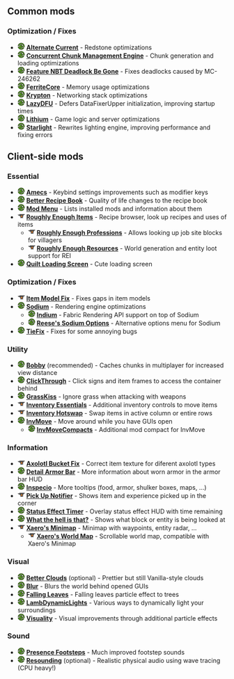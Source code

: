 ## Common mods

### Optimization / Fixes

- ![](icon/mr.png) **[Alternate Current]** - Redstone optimizations
- ![](icon/mr.png) **[Concurrent Chunk Management Engine]** - Chunk generation and loading optimizations
- ![](icon/mr.png) **[Feature NBT Deadlock Be Gone]** - Fixes deadlocks caused by MC-246262
- ![](icon/mr.png) **[FerriteCore]** - Memory usage optimizations
- ![](icon/mr.png) **[Krypton]** - Networking stack optimizations
- ![](icon/mr.png) **[LazyDFU]** - Defers DataFixerUpper initialization, improving startup times
- ![](icon/mr.png) **[Lithium]** - Game logic and server optimizations
- ![](icon/mr.png) **[Starlight]** - Rewrites lighting engine, improving performance and fixing errors

[Alternate Current]: https://modrinth.com/mod/alternate-current
[Concurrent Chunk Management Engine]: https://modrinth.com/mod/c2me-fabric
[Feature NBT Deadlock Be Gone]: https://modrinth.com/mod/feature-nbt-deadlock-be-gone
[FerriteCore]: https://modrinth.com/mod/ferrite-core
[Krypton]: https://modrinth.com/mod/krypton
[LazyDFU]: https://modrinth.com/mod/lazydfu
[Lithium]: https://modrinth.com/mod/lithium
[Starlight]: https://modrinth.com/mod/starlight


## Client-side mods

### Essential

- ![](icon/mr.png) **[Amecs]** - Keybind settings improvements such as modifier keys
- ![](icon/mr.png) **[Better Recipe Book]** - Quality of life changes to the recipe book
- ![](icon/mr.png) **[Mod Menu]** - Lists installed mods and information about them
- ![](icon/cf.png) **[Roughly Enough Items]** - Recipe browser, look up recipes and uses of items
  - ![](icon/cf.png) **[Roughly Enough Professions]** - Allows looking up job site blocks for villagers
  - ![](icon/cf.png) **[Roughly Enough Resources]** - World generation and entity loot support for REI
- ![](icon/mr.png) **[Quilt Loading Screen]** - Cute loading screen

[Amecs]: https://modrinth.com/mod/amecs
[Better Recipe Book]: https://modrinth.com/mod/brb
[Mod Menu]: https://modrinth.com/mod/modmenu
[Roughly Enough Items]: https://www.curseforge.com/minecraft/mc-mods/roughly-enough-items
[Roughly Enough Professions]: https://www.curseforge.com/minecraft/mc-mods/roughly-enough-professions-rep
[Roughly Enough Resources]: https://www.curseforge.com/minecraft/mc-mods/roughly-enough-resources
[Quilt Loading Screen]: https://modrinth.com/mod/quilt-loading-screen

### Optimization / Fixes

- ![](icon/cf.png) **[Item Model Fix]** - Fixes gaps in item models
- ![](icon/mr.png) **[Sodium]** - Rendering engine optimizations
  - ![](icon/mr.png) **[Indium]** - Fabric Rendering API support on top of Sodium
  - ![](icon/mr.png) **[Reese's Sodium Options]** - Alternative options menu for Sodium
- ![](icon/mr.png) **[TieFix]** - Fixes for some annoying bugs

[Item Model Fix]: https://www.curseforge.com/minecraft/mc-mods/item-model-fix
[Sodium]: https://modrinth.com/mod/sodium
[Indium]: https://modrinth.com/mod/indium
[Reese's Sodium Options]: https://modrinth.com/mod/reeses-sodium-options
[TieFix]: https://modrinth.com/mod/tiefix

### Utility

- ![](icon/mr.png) **[Bobby]** (recommended) - Caches chunks in multiplayer for increased view distance
- ![](icon/mr.png) **[ClickThrough]** - Click signs and item frames to access the container behind
- ![](icon/mr.png) **[GrassKiss]** - Ignore grass when attacking with weapons
- ![](icon/cf.png) **[Inventory Essentials]** - Additional inventory controls to move items
- ![](icon/cf.png) **[Inventory Hotswap]** - Swap items in active column or entire rows
- ![](icon/mr.png) **[InvMove]** - Move around while you have GUIs open
  - ![](icon/mr.png) **[InvMoveCompacts]** - Additional mod compact for InvMove

[Bobby]: https://modrinth.com/mod/bobby
[ClickThrough]: https://modrinth.com/mod/clickthrough
[GrassKiss]: https://modrinth.com/mod/grass-kiss
[Inventory Essentials]: https://www.curseforge.com/minecraft/mc-mods/inventory-essentials-fabric
[Inventory Hotswap]: https://www.curseforge.com/minecraft/mc-mods/inventory-hotswap
[InvMove]: https://modrinth.com/mod/invmove
[InvMoveCompacts]: https://modrinth.com/mod/invmovecompats

### Information

- ![](icon/cf.png) **[Axolotl Bucket Fix]** - Correct item texture for diferent axolotl types
- ![](icon/mr.png) **[Detail Armor Bar]** - More information about worn armor in the armor bar HUD
- ![](icon/mr.png) **[Inspecio]** - More tooltips (food, armor, shulker boxes, maps, ...)
- ![](icon/cf.png) **[Pick Up Notifier]** - Shows item and experience picked up in the corner
- ![](icon/mr.png) **[Status Effect Timer]** - Overlay status effect HUD with time remaining
- ![](icon/mr.png) **[What the hell is that?]** - Shows what block or entity is being looked at
- ![](icon/cf.png) **[Xaero's Minimap]** - Minimap with waypoints, entity radar, ...
  - ![](icon/cf.png) **[Xaero's World Map]** - Scrollable world map, compatible with Xaero's Minimap

[Axolotl Bucket Fix]: https://www.curseforge.com/minecraft/mc-mods/axolotl-bucket-fix
[Detail Armor Bar]: https://modrinth.com/mod/detail-armor-bar
[Inspecio]: https://modrinth.com/mod/inspecio
[Pick Up Notifier]: https://www.curseforge.com/minecraft/mc-mods/pick-up-notifier-fabric
[Status Effect Timer]: https://modrinth.com/mod/statuseffecttimer
[What the hell is that?]: https://modrinth.com/mod/wthit
[Xaero's Minimap]: https://www.curseforge.com/minecraft/mc-mods/xaeros-minimap
[Xaero's World Map]: https://www.curseforge.com/minecraft/mc-mods/xaeros-world-map

### Visual

- ![](icon/mr.png) **[Better Clouds]** (optional) - Prettier but still Vanilla-style clouds
- ![](icon/mr.png) **[Blur]** - Blurs the world behind opened GUIs
- ![](icon/mr.png) **[Falling Leaves]** - Falling leaves particle effect to trees
- ![](icon/mr.png) **[LambDynamicLights]** - Various ways to dynamically light your surroundings
- ![](icon/mr.png) **[Visuality]** - Visual improvements through additional particle effects

[Better Clouds]: https://modrinth.com/mod/better-clouds
[Blur]: https://modrinth.com/mod/blur-fabric
[Falling Leaves]: https://modrinth.com/mod/fallingleaves
[LambDynamicLights]: https://modrinth.com/mod/lambdynamiclights
[Visuality]: https://modrinth.com/mod/visuality

### Sound

- ![](icon/mr.png) **[Presence Footsteps]** - Much improved footstep sounds
- ![](icon/mr.png) **[Resounding]** (optional) - Realistic physical audio using wave tracing (CPU heavy!)

[Presence Footsteps]: https://modrinth.com/mod/presence-footsteps
[Resounding]: https://modrinth.com/mod/resounding



